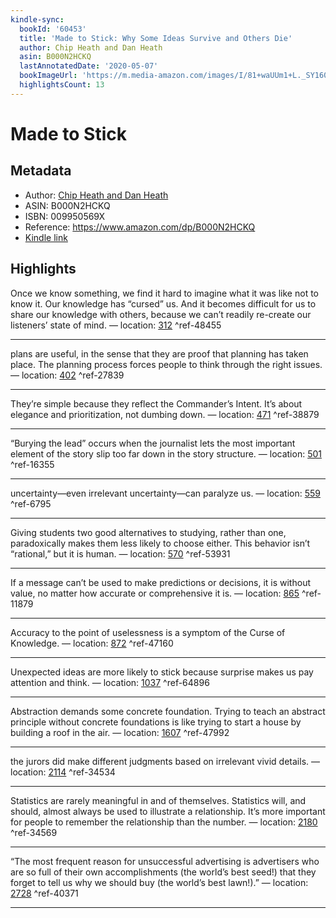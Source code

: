 ```yaml
---
kindle-sync:
  bookId: '60453'
  title: 'Made to Stick: Why Some Ideas Survive and Others Die'
  author: Chip Heath and Dan Heath
  asin: B000N2HCKQ
  lastAnnotatedDate: '2020-05-07'
  bookImageUrl: 'https://m.media-amazon.com/images/I/81+waUUm1+L._SY160.jpg'
  highlightsCount: 13
---
```

# Made to Stick
## Metadata
* Author: [Chip Heath and Dan Heath](https://www.amazon.com/Chip-Heath/e/B000APJJZC/ref=dp_byline_cont_ebooks_1)
* ASIN: B000N2HCKQ
* ISBN: 009950569X
* Reference: https://www.amazon.com/dp/B000N2HCKQ
* [Kindle link](kindle://book?action=open&asin=B000N2HCKQ)

## Highlights
Once we know something, we find it hard to imagine what it was like not to know it. Our knowledge has “cursed” us. And it becomes difficult for us to share our knowledge with others, because we can’t readily re-create our listeners’ state of mind. — location: [312](kindle://book?action=open&asin=B000N2HCKQ&location=312) ^ref-48455

---
plans are useful, in the sense that they are proof that planning has taken place. The planning process forces people to think through the right issues. — location: [402](kindle://book?action=open&asin=B000N2HCKQ&location=402) ^ref-27839

---
They’re simple because they reflect the Commander’s Intent. It’s about elegance and prioritization, not dumbing down. — location: [471](kindle://book?action=open&asin=B000N2HCKQ&location=471) ^ref-38879

---
“Burying the lead” occurs when the journalist lets the most important element of the story slip too far down in the story structure. — location: [501](kindle://book?action=open&asin=B000N2HCKQ&location=501) ^ref-16355

---
uncertainty—even irrelevant uncertainty—can paralyze us. — location: [559](kindle://book?action=open&asin=B000N2HCKQ&location=559) ^ref-6795

---
Giving students two good alternatives to studying, rather than one, paradoxically makes them less likely to choose either. This behavior isn’t “rational,” but it is human. — location: [570](kindle://book?action=open&asin=B000N2HCKQ&location=570) ^ref-53931

---
If a message can’t be used to make predictions or decisions, it is without value, no matter how accurate or comprehensive it is. — location: [865](kindle://book?action=open&asin=B000N2HCKQ&location=865) ^ref-11879

---
Accuracy to the point of uselessness is a symptom of the Curse of Knowledge. — location: [872](kindle://book?action=open&asin=B000N2HCKQ&location=872) ^ref-47160

---
Unexpected ideas are more likely to stick because surprise makes us pay attention and think. — location: [1037](kindle://book?action=open&asin=B000N2HCKQ&location=1037) ^ref-64896

---
Abstraction demands some concrete foundation. Trying to teach an abstract principle without concrete foundations is like trying to start a house by building a roof in the air. — location: [1607](kindle://book?action=open&asin=B000N2HCKQ&location=1607) ^ref-47992

---
the jurors did make different judgments based on irrelevant vivid details. — location: [2114](kindle://book?action=open&asin=B000N2HCKQ&location=2114) ^ref-34534

---
Statistics are rarely meaningful in and of themselves. Statistics will, and should, almost always be used to illustrate a relationship. It’s more important for people to remember the relationship than the number. — location: [2180](kindle://book?action=open&asin=B000N2HCKQ&location=2180) ^ref-34569

---
“The most frequent reason for unsuccessful advertising is advertisers who are so full of their own accomplishments (the world’s best seed!) that they forget to tell us why we should buy (the world’s best lawn!).” — location: [2728](kindle://book?action=open&asin=B000N2HCKQ&location=2728) ^ref-40371

---

